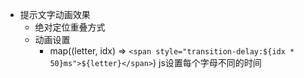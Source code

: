 - 提示文字动画效果
  - 绝对定位重叠方式
  - 动画设置
    - map((letter, idx) => `<span style="transition-delay:${idx * 50}ms">${letter}</span>`)   js设置每个字母不同的时间